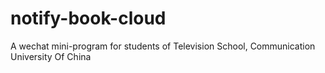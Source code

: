 # notify-book-cloud
A wechat mini-program for students of Television School, Communication University Of China
